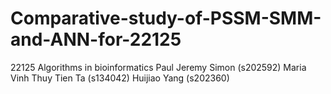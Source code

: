 # Comparative-study-of-PSSM-SMM-and-ANN-for-22125
22125 Algorithms in bioinformatics
Paul Jeremy Simon (s202592)
Maria Vinh Thuy Tien Ta (s134042)
Huijiao Yang (s202360)
